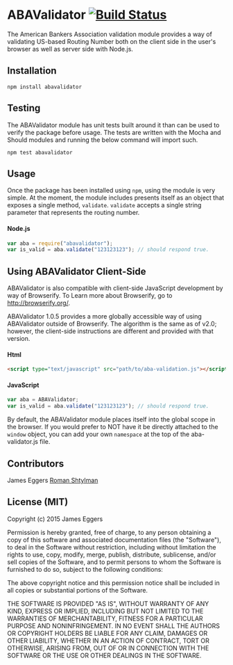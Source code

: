 ABAValidator  [![Build Status](https://secure.travis-ci.org/JamesEggers1/node-ABAValidator.png)](http://travis-ci.org/JamesEggers1/node-ABAValidator)
=============

The American Bankers Association validation module provides a way of validating US-based Routing Number both on the client side in the user's browser as well as server side with Node.js.

## Installation ##

    npm install abavalidator

## Testing ##

The ABAValidator module has unit tests built around it than can be used to verify the package before usage.  The tests are written with the Mocha and Should modules and running the below command will import such.  

    npm test abavalidator

## Usage ##

Once the package has been installed using `npm`, using the module is very simple.  At the moment, the module includes presents itself as an object that exposes a single method, `validate`.  `validate` accepts a single string parameter that represents the routing number.

#### Node.js ####

```javascript
var aba = require("abavalidator");
var is_valid = aba.validate("123123123"); // should respond true.
```

## Using ABAValidator Client-Side ##
ABAValidator is also compatible with client-side JavaScript development by way of Browserify. To Learn more about Browserify, go to http://browserify.org/.

ABAValidator 1.0.5 provides a more globally accessible way of using ABAValidator outside of Browserify. The algorithm is the same as of v2.0; however, the client-side instructions are different and provided with that version.


#### Html ####

```html
<script type="text/javascript" src="path/to/aba-validation.js"></script>
```

#### JavaScript ####

```javascript
var aba = ABAValidator;
var is_valid = aba.validate("123123123"); // should respond true.
```

By default, the ABAValidator module places itself into the global scope in the browser.  If you would prefer to NOT have it be directly attached to the `window` object, you can add your own `namespace` at the top of the aba-validator.js file.

## Contributors ##
James Eggers
[Roman Shtylman](https://github.com/shtylman)

## License (MIT) ##

Copyright (c) 2015 James Eggers

Permission is hereby granted, free of charge, to any person obtaining a copy of this software and associated documentation files (the "Software"), to deal in the Software without restriction, including without limitation the rights to use, copy, modify, merge, publish, distribute, sublicense, and/or sell copies of the Software, and to permit persons to whom the Software is furnished to do so, subject to the following conditions:

The above copyright notice and this permission notice shall be included in all copies or substantial portions of the Software.

THE SOFTWARE IS PROVIDED "AS IS", WITHOUT WARRANTY OF ANY KIND, EXPRESS OR IMPLIED, INCLUDING BUT NOT LIMITED TO THE WARRANTIES OF MERCHANTABILITY, FITNESS FOR A PARTICULAR PURPOSE AND NONINFRINGEMENT. IN NO EVENT SHALL THE AUTHORS OR COPYRIGHT HOLDERS BE LIABLE FOR ANY CLAIM, DAMAGES OR OTHER LIABILITY, WHETHER IN AN ACTION OF CONTRACT, TORT OR OTHERWISE, ARISING FROM, OUT OF OR IN CONNECTION WITH THE SOFTWARE OR THE USE OR OTHER DEALINGS IN THE SOFTWARE.